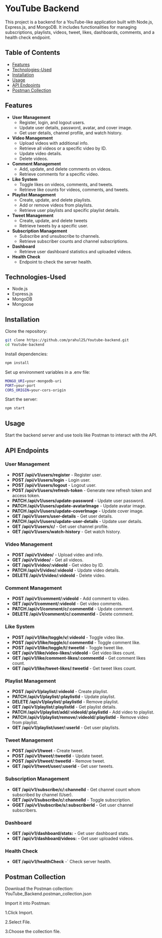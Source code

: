 # YouTube Backend

This project is a backend for a YouTube-like application built with Node.js, Express.js, and MongoDB. It includes functionalities for managing subscriptions, playlists, videos, tweet, likes, dashboards, comments, and a health check endpoint.

## Table of Contents

 - [Features](#Features)
 - [Technologies-Used](##Technologies-Used)
 - [Installation](#installation)
 - [Usage](#Usage)
 - [API Endpoints](#API-Endpoints)
 - [Postman Collection](#Postman-Collection)


## Features

- **User Management** 
    * Register, login, and logout users.
    * Update user details, password, avatar, and cover image.
    * Get user details, channel profile, and watch history.
- **Video Management** 
    * Upload videos with additional info.
    * Retrieve all videos or a specific video by ID.
    * Update video details.
    * Delete videos.
- **Comment Management** 
    * Add, update, and delete comments on videos.
    * Retrieve comments for a specific video.
- **Like System** 
    * Toggle likes on videos, comments, and tweets.
    * Retrieve like counts for videos, comments, and tweets.
- **Playlist Management** 
    * Create, update, and delete playlists.
    * Add or remove videos from playlists.
    * Retrieve user playlists and specific playlist details.
- **Tweet Management** 
    * Create, update, and delete tweets
    * Retrieve tweets by a specific user.
- **Subscription Management** 
    * Subscribe and unsubscribe to channels.
    * Retrieve subscriber counts and channel subscriptions.
- **Dashboard** 
    * Retrieve user dashboard statistics and uploaded videos.
- **Health Check**
    * Endpoint to check the server health.

## Technologies-Used
- Node.js
- Express.js
- MongoDB
- Mongoose
## <a name="installation"></a>Installation
Clone the repository:
```bash
git clone https://github.com/prahul25/Youtube-backend.git
cd Youtube-backend
```
Install dependencies:
```bash
npm install
```
Set up environment variables in a .env file:
```bash
MONGO_URI=your-mongodb-uri
PORT=your-port
CORS_ORIGIN=your-cors-origin
```
Start the server:
```bash
npm start
```
## Usage
Start the backend server and use tools like Postman to interact with the API.

## API Endpoints
### User Management ###
- **POST /api/v1/users/register** - Register user.
- **POST /api/v1/users/login** - Login user. 
- **POST /api/v1/users/logout** - Logout user.
- **POST /api/v1/users/refresh-token** - Generate new refresh token and access token.
- **PATCH /api/v1/users/update-password** - Update user password.
- **PATCH /api/v1/users/update-avatarImage** - Update avatar image.
- **PATCH /api/v1/users/update-coverImage** - Update cover image.
- **GET /api/v1/users/user-details** - Get user details. 
- **PATCH /api/v1/users/update-user-details** - Update user details.
- **GET /api/v1/users/c/** - Get user channel profile. 
- **GET /api/v1/users/watch-history** - Get watch history. 

### Video Management ###
- **POST /api/v1/video/** - Upload video and info.
- **GET /api/v1/video/** - Get all videos.
- **GET /api/v1/video/:videoId** - Get video by ID.
- **PATCH /api/v1/video/:videoId** - Update video details.
- **DELETE /api/v1/video/:videoId** - Delete video.

### Comment Management ###
- **POST /api/v1/comment/:videoId** - Add comment to video.
- **GET /api/v1/comment/:videoId** - Get video comments.
- **PATCH /api/v1/comment/c/:commentId** - Update comment.
- **DELETE /api/v1/comment/c/:commentId** - Delete comment.

### Like System ###
- **POST /api/v1/like/toggle/v/:videoId** - Toggle video like.
- **POST /api/v1/like/toggle/c/:commentId** - Toggle comment like.
- **POST /api/v1/like/toggle/t/:tweetId** - Toggle tweet like.
- **GET /api/v1/like/video-likes/:videoId** - Get video likes count.
- **GET /api/v1/like/comment-likes/:commentId** - Get comment likes count.
- **GET /api/v1/like/tweet-likes/:tweetId** - Get tweet likes count.

### Playlist Management ###
- **POST /api/v1/playlist/:videoId** - Create playlist.
- **PATCH /api/v1/playlist/:playlistId** - Update playlist.
- **DELETE /api/v1/playlist/:playlistId** - Remove playlist.
- **GET /api/v1/playlist/:playlistId** - Get playlist details.
- **PATCH /api/v1/playlist/add/:videoId/:playlistId** - Add video to playlist.
- **PATCH /api/v1/playlist/remove/:videoId/:playlistId** - Remove video from playlist.
- **GET /api/v1/playlist/user/:userId** - Get user playlists.

### Tweet Management ###
- **POST /api/v1/tweet** - Create tweet.
- **POST /api/v1/tweet/:tweetId** - Update tweet.
- **POST /api/v1/tweet/:tweetId** - Remove tweet.
- **GET /api/v1/tweet/user/:userId** - Get user tweets.

### Subscription Management
- **GET /api/v1/subscribe/c/:channelId** - Get channel count whom subscribed by channel (User).
- **GET /api/v1/subscribe/c/:channelId** - Toggle subscription.
- **GGET /api/v1/subscribe/s/:subscriberId** - Get user channel subscribers.
### Dashboard
- **GET /api/v1/dashboard/stats:** - Get user dashboard stats.
- **GET /api/v1/dashboard/videos:** - Get user uploaded videos.
### Health Check ###
- **GET /api/v1/healthCheck** -` Check server health.

## Postman Collection
Download the Postman collection: YouTube_Backend.postman_collection.json

Import it into Postman:

1.Click Import.

2.Select File.

3.Choose the collection file.